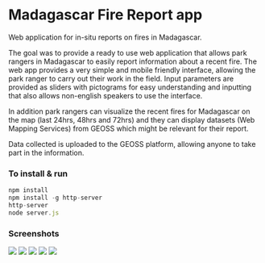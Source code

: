 # Madagascar Fire Report app
Web application for in-situ reports on fires in Madagascar.

The goal was to provide a ready to use web application that allows park rangers in Madagascar to easily report information about a recent fire.
The web app provides a very simple and mobile friendly interface, allowing the park ranger to carry out their work in the field.
Input parameters are provided as sliders with pictograms for easy understanding and inputting that also allows non-english speakers to use the interface.

In addition park rangers can visualize the recent fires for Madagascar on the map (last 24hrs, 48hrs and 72hrs) and they can display datasets (Web Mapping Services) from GEOSS which might be relevant for their report.

Data collected is uploaded to the GEOSS platform, allowing anyone to take part in the information.

### To install & run
```javascript
npm install
npm install -g http-server
http-server
node server.js
```
### Screenshots

![](https://home.uni-leipzig.de/idiv/fire-report-app/screen1.png)
![](https://home.uni-leipzig.de/idiv/fire-report-app/screen2.png)
![](https://home.uni-leipzig.de/idiv/fire-report-app/screen3.png)
![](https://home.uni-leipzig.de/idiv/fire-report-app/screen4.png)
![](https://home.uni-leipzig.de/idiv/fire-report-app/screen5.png)
